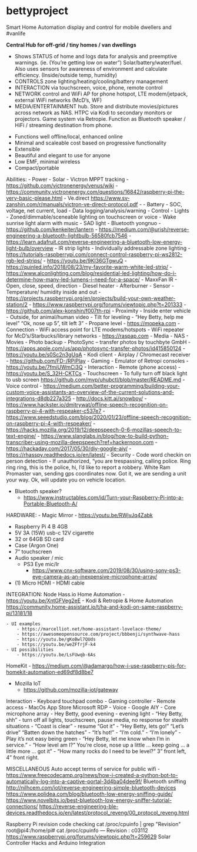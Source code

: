 # bettyproject
Smart Home Automation display and control for mobile dwellers and #vanlife

**Central Hub for off-grid / tiny homes / van dwellings** 
- Shows STATUS of home and logs data for analysis and preemptive warnings. (ie. (You’re getting low on water”) Solar/battery/water/fuel. Also uses sensors for awareness of environment and calculate efficiency. (Inside/outside temp, humidity)
- CONTROLS zone lighting/heating/cooling/battery management 
- INTERACTION via touchscreen, voice, phone, remote control
- NETWORK control and WiFi AP for phone hotspot, LTE modem/jetpack, external WiFi networks (McD’s, WF)
- MEDIA/ENTERTAINMENT hub. Store and distribute movies/pictures across network as NAS. HTPC via Kodi to secondary monitors or projectors. Game system via Retropie. Function as Bluetooth speaker / HiFi / streaming destination from phone. 
* Functions well offline/local, enhanced online
* Minimal and scaleable cost based on progressive functionality 
* Extensible 
* Beautiful and elegant to use for anyone 
* Low EMF, minimal wireless
* Compact/portable 

Abilities:
    - Power
        - Solar
            - Victron MPPT tracking
                - https://github.com/victronenergy/venus/wiki
                - https://community.victronenergy.com/questions/16842/raspberry-pi-the-very-basic-please.html
                - Ve.direct https://www.sv-zanshin.com/r/manuals/victron-ve-direct-protocol.pdf
                - 
        - Battery
            - SOC, voltage, net current, load 
        - Data logging/analysis/warning
    - Control
        - Lights
            - Zoned/dimmable/sceneable lighting on touchscreen or voice
            - Wake sunrise light alarm with music 
            - SAD light
            - Bluetooth yongnuo
                - https://github.com/kenkeiter/lantern
                - https://medium.com/@urish/reverse-engineering-a-bluetooth-lightbulb-56580fcb7546
                - https://learn.adafruit.com/reverse-engineering-a-bluetooth-low-energy-light-bulb/overview
            - IR strip lights
            - Individually addressable zone lighting
                - https://tutorials-raspberrypi.com/connect-control-raspberry-pi-ws2812-rgb-led-strips/
                - https://youtu.be/9KI36GTgwuQ
                - https://quinled.info/2018/08/23/my-favorite-warm-white-led-strip/
                - https://www.alconlighting.com/blog/residential-led-lighting/how-do-i-determine-how-many-led-lumens-i-need-for-a-space/
        - MaxxFan IR
            - Open, close, speed, direction 
        - Diesel heater
            - Afterburner
    - Sensor
        - Temperature/ humidity inside and out
            - https://projects.raspberrypi.org/en/projects/build-your-own-weather-station/2
            - https://www.raspberrypi.org/forums/viewtopic.php?t=201333
            - https://github.com/alex-konshin/f007th-rpi
        - Proximity 
            - Inside enter vehicle
            - Outside, for animal/human video
        - Tilt for leveling
            - “Hey Betty, help me level” “Ok, nose up 5”, tilt left 3”
        - Propane level
            - https://mopeka.com
    - Connection
        - WiFi access point for LTE modems/hotspots
        - WiFi repeater for McD’s/Starbucks/library networks
            - https://raspap.com
    - Media
        - NAS
            - Movies
            - Photo backup
                - PhotoSync – transfer photos by touchbyte GmbH
                    - https://apps.apple.com/us/app/photosync-transfer-photos/id415850124
            - https://youtu.be/s0Sc2n3gUqA
        - Kodi client
        - Airplay / Chromecast receiver
            - https://github.com/FD-/RPiPlay
    - Gaming
        - Emulator of Retropi consoles
            - https://youtu.be/7fmiUWmCi3Q
    - Interaction
        - Remote (phone access)
            - https://youtu.be/S_32H-CKTCs
        - Touchscreen
            - To fully turn off black light to usb screen https://github.com/mvp/uhubctl/blob/master/README.md
        - Voice control
            - https://medium.com/better-programming/building-your-custom-voice-assistants-an-overview-of-the-current-solutions-and-integrations-d8db227a325
            - http://docs.kitt.ai/snowboy/
            - https://www.hackster.io/dmitrywat/offline-speech-recognition-on-raspberry-pi-4-with-respeaker-c537e7
            - https://www.seeedstudio.com/blog/2020/01/23/offline-speech-recognition-on-raspberry-pi-4-with-respeaker/
            - https://hacks.mozilla.org/2019/12/deepspeech-0-6-mozillas-speech-to-text-engine/
            - https://www.slanglabs.in/blog/how-to-build-python-transcriber-using-mozilla-deepspeech?ref=hackernoon.com
            - https://hackaday.com/2017/05/30/diy-google-aiy/
            - https://rhasspy.readthedocs.io/en/latest/
        - Security
        - Code word checkin on person detection
        - If unauthorized, “you are trespassing, calling police. Ring ring ring, this is the police, hi, I’d like to report a robbery. White Ram Promaster van, sending gps coordinates now. Got it, we are sending a unit your way. Ok, will update you on vehicle location. 

- Bluetooth speaker?
    - https://www.instructables.com/id/Turn-your-Raspberry-Pi-into-a-Portable-Bluetooth-A/



HARDWARE:
    - Magic Mirror
        - https://youtu.be/RWjvJq4Zabk
- Raspberry Pi 4 B 4GB
- 5V 3A (15W) usb-c 12V cigarette
- 32 or 64GB SD card
- Case (Argon One)
- 7” touchscreen
- Audio speaker / mic
    - PS3 Eye mic/Ir
        - https://www.cnx-software.com/2019/08/30/using-sony-ps3-eye-camera-as-an-inexpensive-microphone-array/
- (1) Micro HDMI - HDMI cable

INTEGRATION:
Node
Hass.io Home Automation 
    - https://youtu.be/XntGFVeg2eE
    - Kodi & Retropie & Home Automation 
https://community.home-assistant.io/t/ha-and-kodi-on-same-raspberry-pi/13181/18

    - UI examples 
        - https://marcelliot.net/home-assistant-lovelace-theme/
        - https://awesomeopensource.com/project/bbbenji/synthwave-hass
        - https://youtu.be/gKoBwl7QUds
        - https://youtu.be/weZFfrjF-k4
    - UI possibilities 
        - https://youtu.be/LsFUwqb-6As
HomeKit 
    - https://medium.com/@adamargo/how-i-use-raspberry-pis-for-homekit-automation-ed69df8d8be7
- Mozilla IoT 
    - https://github.com/mozilla-iot/gateway

Interaction
    - Keyboard touchpad combo
    - Gaming controller
    - Remote access
        - MacOs App Store Microsoft RDP
    - Voice
        - Google AIY
        - Core microphone array
        - Hey Betty, good evening - evening light
        - “Hey Betty, shh” - turn off all lights, touchscreen, pause media, no response for stealth situations
            - “Coast is clear” - resume “Got it”
        - “Hey Betty, lets go!” “Let’s drive” “Batten down the hatches”
        - “It’s hot!”
        - “I’m cold.”
        - “I’m lonely” - Play it’s not easy being green
        - “Hey Betty, let me know when I’m in service.” 
        - “How level am I?” You’re close, nose up a little ... keep going ... a little more ... got it” 
        - “How many rocks do I need to be level?” 3” front left, 4” front right. 

MISCELLANEOUS 
Auto accept terms of service for public wifi
    - https://www.freecodecamp.org/news/how-i-created-a-python-bot-to-automatically-log-into-a-captive-portal-3d4ba04dee9f/
Bluetooth sniffing 
http://nilhcem.com/iot/reverse-engineering-simple-bluetooth-devices
https://www.polidea.com/blog/bluetooth-low-energy-sniffing-guide/
https://www.novelbits.io/best-bluetooth-low-energy-sniffer-tutorial-connections/
https://reverse-engineering-ble-devices.readthedocs.io/en/latest/protocol_reveng/00_protocol_reveng.html

Raspberry Pi revision code checking
cat /proc/cpuinfo | grep "Revision"
root@pi4:/home/pi# cat /proc/cpuinfo
—  Revision	: c03112
https://www.raspberrypi.org/forums/viewtopic.php?t=259629
Solar Controller Hacks and Arduino Integration
